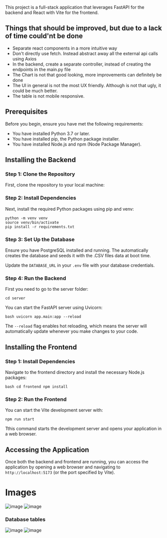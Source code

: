 This project is a full-stack application that leverages FastAPI for the backend and React with Vite for the frontend.

## Things that should be improved, but due to a lack of time could'nt be done
- Separate react components in a more intuitive way
- Don't directly use fetch. Instead abstract away all the external api calls using Axios
- In the backend, create a separate controller, instead of creating the endpoints in the main.py file
- The Chart is not that good looking, more improvements can definitely be done
- The UI in general is not the most UX friendly. Although is not that ugly, it could be much better.
- The table is not mobile responsive.

## Prerequisites

Before you begin, ensure you have met the following requirements:

- You have installed Python 3.7 or later.
- You have installed pip, the Python package installer.
- You have installed Node.js and npm (Node Package Manager).

## Installing the Backend

### Step 1: Clone the Repository

First, clone the repository to your local machine:

### Step 2: Install Dependencies

Next, install the required Python packages using pip and venv:

```
python -m venv venv
source venv/bin/activate
pip install -r requirements.txt
```

### Step 3: Set Up the Database

Ensure you have PostgreSQL installed and running. The automatically creates the database and seeds it with the .CSV files data at boot time.

Update the `DATABASE_URL` in your `.env` file with your database credentials.

### Step 4: Run the Backend
First you need to go to the server folder:
```
cd server
```
You can start the FastAPI server using Uvicorn:
```
bash uvicorn app.main:app --reload
```
The `--reload` flag enables hot reloading, which means the server will automatically update whenever you make changes to your code.

## Installing the Frontend

### Step 1: Install Dependencies

Navigate to the frontend directory and install the necessary Node.js packages:
```
bash cd frontend npm install
```
### Step 2: Run the Frontend

You can start the Vite development server with:
```
npm run start
```
Tthis command starts the development server and opens your application in a web browser.

## Accessing the Application

Once both the backend and frontend are running, you can access the application by opening a web browser and navigating to `http://localhost:5173` (or the port specified by Vite).

# Images
![image](https://github.com/tomassar/timeseries-data-organizations-displayer/assets/71415654/66d2cbe0-9c98-46a4-a648-e37909684b7e)
![image](https://github.com/tomassar/timeseries-data-organizations-displayer/assets/71415654/5fe43f14-b2d5-4346-8a3e-cf9a7307387b)

### Database tables
![image](https://github.com/tomassar/timeseries-data-organizations-displayer/assets/71415654/b9f425d0-d2d6-424c-90f3-30b7e3d74bf5)
![image](https://github.com/tomassar/timeseries-data-organizations-displayer/assets/71415654/bd77ac9b-6e42-48eb-95f8-9b03925ab765)



